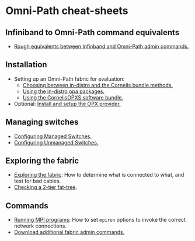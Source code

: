 # Omni-Path cheat-sheets

## Infiniband to Omni-Path command equivalents
- [Rough equivalents between Infinband and Omni-Path admin commands.](IB_vs_OPA_Commands.pdf)
## Installation
- Setting up an Omni-Path fabric for evaluation:
  - [Choosing between in-distro and the Cornelis bundle methods.](IB_vs_OPA_Commands.pdf)
  - [Using the in-distro opa packages.](BriefInstallAndTest_In-Distro.md)
  - [Using the CornelisOPXS software bundle.](BriefInstallAndTest.md)
- Optional: [Install and setup the OPX provider.](OPX_AppNote.md)
## Managing switches
- [Configuring Managed Switches.](Config_ManagedSwitches.md)
- [Configuring Unmanaged Switches.](Config_UnmanagedSwitches.md)
## Exploring the fabric
- [Exploring the fabric](FabricExplore.md): How to determine what is connected to what, and test for bad cables.
- [Checking a 2-tier fat-tree](TreeAnalysis.md).
## Commands
- [Running MPI programs](Running_MPI_Applications.md): How to set ```mpirun``` options to invoke the correct network connections.
- [Download additional fabric admin commands.](https://github.com/andrew01144/OpaAdminScripts)


